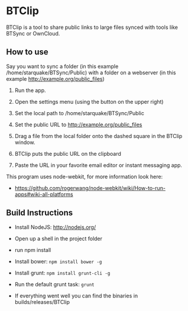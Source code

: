 BTClip
======

BTClip is a tool to share public links to large files synced with tools like BTSync or OwnCloud.


How to use
----------
  Say you want to sync a folder (in this example /home/starquake/BTSync/Public) with a folder on a webserver (in this example http://example.org/public_files)

  1. Run the app.

  2. Open the settings menu (using the button on the upper right)

  3. Set the local path to /home/starquake/BTSync/Public

  4. Set the public URL to http://example.org/public_files

  5. Drag a file from the local folder onto the dashed square in the BTClip window.

  6. BTClip puts the public URL on the clipboard

  7. Paste the URL in your favorite email editor or instant messaging app.

This program uses node-webkit, for more information look here:

  *  https://github.com/rogerwang/node-webkit/wiki/How-to-run-apps#wiki-all-platforms

Build Instructions
------------------

* Install NodeJS: http://nodejs.org/

* Open up a shell in the project folder

* run npm install

* Install bower: <code>npm install bower -g</code>

* Install grunt: <code>npm install grunt-cli -g</code>

* Run the default grunt task: <code>grunt</code>

* If everything went well you can find the binaries in builds/releases/BTClip